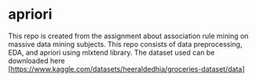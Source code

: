 # apriori

This repo is created from the assignment about association rule mining on massive data mining subjects. This repo consists of data preprocessing, EDA, and apriori using mlxtend library. The dataset used can be downloaded here [https://www.kaggle.com/datasets/heeraldedhia/groceries-dataset/data]
